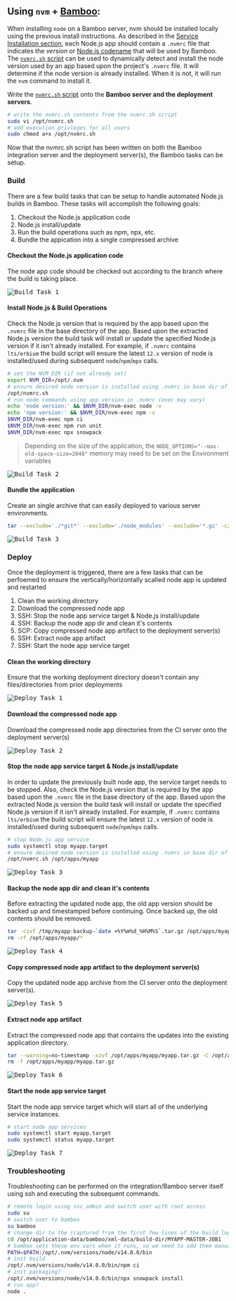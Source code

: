 ## Using `nvm` + [Bamboo](https://www.atlassian.com/software/bamboo):
When installing `node` on a Bamboo server, nvm should be installed locally using the previous install instructions. As described in the [Service Installation section](#service), each Node.js app should contain a `.nvmrc` file that indicates the _version_ or [Node.js codename](https://github.com/nodejs/Release/blob/master/CODENAMES.md) that will be used by Bamboo. The [`nvmrc.sh` script](https://raw.githubusercontent.com/ugate/node-help/master/nvmrc.sh) can be used to dynamically detect and install the node version used by an app based upon the project's `.nvmrc` file. It will determine if the node version is already installed. When it is not, it will run the `nvm` command to install it.

Write the [`nvmrc.sh` script](https://raw.githubusercontent.com/ugate/node-help/master/nvmrc.sh) onto the __Bamboo server and the deployment servers__.
```sh
# write the nvmrc.sh contents from the nvmrc.sh script
sudo vi /opt/nvmrc.sh
# add execution privleges for all users
sudo chmod a+x /opt/nvmrc.sh
```

Now that the nvmrc.sh script has been written on both the Bamboo integration server and the deployment server(s), the Bamboo tasks can be setup.

### Build
There are a few build tasks that can be setup to handle automated Node.js builds in Bamboo. These tasks will accomplish the following goals:

1. Checkout the Node.js application code
1. Node.js install/update
1. Run the build operations such as npm, npx, etc.
1. Bundle the appication into a single compressed archive

#### Checkout the Node.js application code
The node app code should be checked out according to the branch where the build is taking place.

<kbd>![Build Task 1](https://raw.githubusercontent.com/ugate/node-help/master/img/bamboo-build-task1.jpg "Build Task 1")</kbd>

#### Install Node.js &amp; Build Operations
Check the Node.js version that is required by the app based upon the `.nvmrc` file in the base directory of the app. Based upon the extracted Node.js version the build task will install or update the specified Node.js version if it isn't already installed. For example, if `.nvmrc` contains `lts/erbium` the build script will ensure the latest `12.x` version of node is installed/used during subsequent `node`/`npm`/`mpx` calls.

```sh
# set the NVM_DIR (if not already set)
export NVM_DIR=/opt/.nvm
# ensure desired node version is installed using .nvmrc in base dir of app
/opt/nvmrc.sh
# run node commands using app version in .nvmrc (exec may vary)
echo 'node version:' && $NVM_DIR/nvm-exec node -v
echo 'npm version:' && $NVM_DIR/nvm-exec npm -v
$NVM_DIR/nvm-exec npm ci
$NVM_DIR/nvm-exec npm run unit
$NVM_DIR/nvm-exec npx snowpack
```

> Depending on the size of the application, the `NODE_OPTIONS="--max-old-space-size=2048"` memory may need to be set on the Environment variables

<kbd>![Build Task 2](https://raw.githubusercontent.com/ugate/node-help/master/img/bamboo-build-task2.jpg "Build Task 2")</kbd>

#### Bundle the application
Create an single archive that can easily deployed to various server environments.

```sh
tar --exclude='./*git*' --exclude='./node_modules' --exclude='*.gz' -czvf myapp.tar.gz *
```

<kbd>![Build Task 3](https://raw.githubusercontent.com/ugate/node-help/master/img/bamboo-build-task3.jpg "Build Task 3")</kbd>

### Deploy
Once the deployment is triggered, there are a few tasks that can be perfoemed to ensure the vertically/horizontally scalled node app is updated and restarted

1. Clean the working directory
1. Download the compressed node app
1. SSH: Stop the node app service target &amp; Node.js install/update
1. SSH: Backup the node app dir and clean it's contents
1. SCP: Copy compressed node app artifact to the deployment server(s)
1. SSH: Extract node app artifact
1. SSH: Start the node app service target

#### Clean the working directory
Ensure that the working deployment directory doesn't contain any files/directories from prior deployments

<kbd>![Deploy Task 1](https://raw.githubusercontent.com/ugate/node-help/master/img/bamboo-deploy-task1.jpg "Deploy Task 1")</kbd>

#### Download the compressed node app
Download the compressed node app directories from the CI server onto the deployment server(s)

<kbd>![Deploy Task 2](https://raw.githubusercontent.com/ugate/node-help/master/img/bamboo-deploy-task2.jpg "Deploy Task 2")</kbd>

#### Stop the node app service target &amp; Node.js install/update
In order to update the previously built node app, the service target needs to be stopped. Also, check the Node.js version that is required by the app based upon the `.nvmrc` file in the base directory of the app. Based upon the extracted Node.js version the build task will install or update the specified Node.js version if it isn't already installed. For example, if `.nvmrc` contains `lts/erbium` the build script will ensure the latest `12.x` version of node is installed/used during subsequent `node`/`npm`/`mpx` calls.

```sh
# stop Node.js app service
sudo systemctl stop myapp.target
# ensure desired node version is installed using .nvmrc in base dir of app
/opt/nvmrc.sh /opt/apps/myapp
```

<kbd>![Deploy Task 3](https://raw.githubusercontent.com/ugate/node-help/master/img/bamboo-deploy-task3.jpg "Deploy Task 3")</kbd>

#### Backup the node app dir and clean it's contents
Before extracting the updated node app, the old app version should be backed up and timestamped before continuing. Once backed up, the old contents should be removed.

```sh
tar -czvf /tmp/myapp-backup-`date +%Y%m%d_%H%M%S`.tar.gz /opt/apps/myapp/*
rm -rf /opt/apps/myapp/*
```

<kbd>![Deploy Task 4](https://raw.githubusercontent.com/ugate/node-help/master/img/bamboo-deploy-task4.jpg "Deploy Task 4")</kbd>

#### Copy compressed node app artifact to the deployment server(s)
Copy the updated node app archive from the CI server onto the deployment server(s).

<kbd>![Deploy Task 5](https://raw.githubusercontent.com/ugate/node-help/master/img/bamboo-deploy-task5.jpg "Deploy Task 5")</kbd>

#### Extract node app artifact
Extract the compressed node app that contains the updates into the existing application directory.

```sh
tar --warning=no-timestamp -xzvf /opt/apps/myapp/myapp.tar.gz -C /opt/apps/myapp
rm -f /opt/apps/myapp/myapp.tar.gz
```

<kbd>![Deploy Task 6](https://raw.githubusercontent.com/ugate/node-help/master/img/bamboo-deploy-task6.jpg "Deploy Task 6")</kbd>

#### Start the node app service target
Start the node app service target which will start all of the underlying service instances.

```sh
# start node app services
sudo systemctl start myapp.target
sudo systemctl status myapp.target
```

<kbd>![Deploy Task 7](https://raw.githubusercontent.com/ugate/node-help/master/img/bamboo-deploy-task7.jpg "Deploy Task 7")</kbd>

### Troubleshooting

Troubleshooting can be performed on the integration/Bamboo server itself using ssh and executing the subsequent commands.

```sh
# remote login using svc_admin and switch user with root access
sudo su
# switch user to bamboo
su bamboo
# change dir to the (captured from the first few lines of the build log)
cd /opt/application-data/bamboo/xml-data/build-dir/MYAPP-MASTER-JOB1
# bamboo sets these env vars when it runs, so we need to add them manually here
PATH=$PATH:/opt/.nvm/versions/node/v14.0.0/bin
# init build
/opt/.nvm/versions/node/v14.0.0/bin/npm ci
# init packaging?
/opt/.nvm/versions/node/v14.0.0/bin/npx snowpack install
# run app?
node .
```
